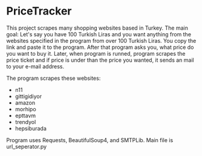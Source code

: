 # PriceTracker

This project scrapes many shopping websites based in Turkey. 
The main goal: 
  Let's say you have 100 Turkish Liras and you want anything from the websites specified in the program from over 100 Turkish Liras.
  You copy the link and paste it to the program. After that program asks you, what price do you want to buy it. Later, when program is runned, program scrapes the price ticket
  and if price is under than the price you wanted, it sends an mail to your e-mail address.
  
  
The program scrapes these websites:
 - n11
 - gittigidiyor
 - amazon
 - morhipo
 - epttavm
 - trendyol
 - hepsiburada
 
Program uses Requests, BeautifulSoup4, and SMTPLib.
Main file is url_seperator.py
